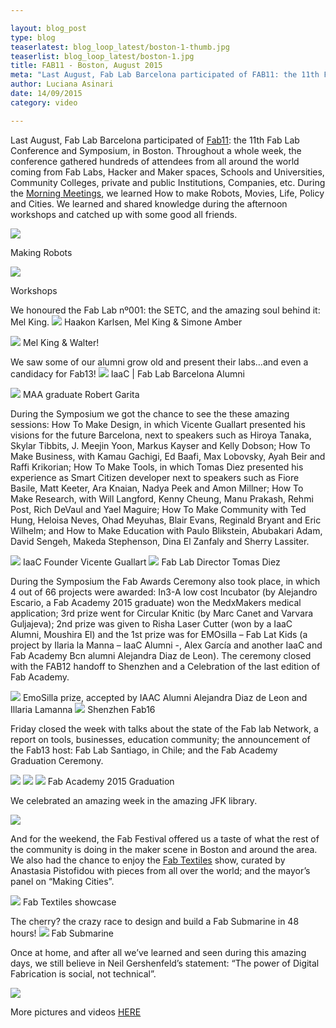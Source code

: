 ```yaml
---

layout: blog_post
type: blog
teaserlatest: blog_loop_latest/boston-1-thumb.jpg
teaserlist: blog_loop_latest/boston-1.jpg
title: FAB11 - Boston, August 2015
meta: "Last August, Fab Lab Barcelona participated of FAB11: the 11th Fab Lab Conference and Symposium, in Boston.Throughout a whole week, the conference gathered hundreds of attendees from all around the world coming from Fab Labs, Hacker and Maker spaces, Schools and Universities, Community Colleges, private and public Institutions, Companies, etc."
author: Luciana Asinari
date: 14/09/2015
category: video

---
```



Last August, Fab Lab Barcelona participated of <a target="_blank" href="http://www.fab11.org/"><u>Fab11</u></a>: the 11th Fab Lab Conference and Symposium, in Boston.
Throughout a whole week, the conference gathered hundreds of attendees from all around the world coming from Fab Labs, Hacker and Maker spaces, Schools and Universities, Community Colleges, private and public Institutions, Companies, etc.
During the <a target="_blank" href="http://www.fab11.org/photos-and-video/"><u>Morning Meetings</u></a>, we learned How to make Robots, Movies, Life, Policy and Cities. We learned and shared knowledge during the afternoon workshops and catched up with some good all friends.

<img src="{{site.baseurl}}{{ site.url }}/img/blog/blog_loop_latest/boston-2.jpg ">

Making Robots


<img src="{{site.baseurl}}{{ site.url }}/img/blog/blog_loop_latest/boston-3.jpg ">

Workshops


We honoured the Fab Lab nº001: the SETC, and the amazing soul behind it: Mel King.
<img src="{{site.baseurl}}{{ site.url }}/img/blog/blog_loop_latest/boston-4.jpg ">
Haakon Karlsen, Mel King & Simone Amber


<img src="{{site.baseurl}}{{ site.url }}/img/blog/blog_loop_latest/boston-5.jpg ">
Mel King & Walter!
 
 
We saw some of our alumni grow old and present their labs…and even a candidacy for Fab13!
<img src="{{site.baseurl}}{{ site.url }}/img/blog/blog_loop_latest/boston-6.jpg ">
IaaC | Fab Lab Barcelona Alumni


<img src="{{site.baseurl}}{{ site.url }}/img/blog/blog_loop_latest/boston-7.jpg ">
MAA graduate Robert Garita


During the Symposium we got the chance to see the these amazing sessions: How To Make Design, in which Vicente Guallart presented his visions for the future Barcelona, next to speakers such as Hiroya Tanaka, Skylar Tibbits, J. Meejin Yoon, Markus Kayser and Kelly Dobson; How To Make Business, with Kamau Gachigi, Ed Baafi, Max Lobovsky, Ayah Beir and Raffi Krikorian; How To Make Tools, in which Tomas Diez presented his experience as Smart Citizen developer next to speakers such as Fiore Basile, Matt Keeter, Ara Knaian, Nadya Peek and Amon Millner; How To Make Research, with Will Langford, Kenny Cheung, Manu Prakash, Rehmi Post, Rich DeVaul and Yael Maguire; How To Make Community with Ted Hung, Heloisa Neves, Ohad Meyuhas, Blair Evans, Reginald Bryant and Eric Wilhelm; and How to Make Education with Paulo Blikstein, Abubakari Adam, David Sengeh, Makeda Stephenson, Dina El Zanfaly and Sherry Lassiter.


<img src="{{site.baseurl}}{{ site.url }}/img/blog/blog_loop_latest/boston-8.jpg ">
IaaC Founder Vicente Guallart


<img src="{{site.baseurl}}{{ site.url }}/img/blog/blog_loop_latest/boston-9.jpg ">
Fab Lab Director Tomas Diez

 
During the Symposium the Fab Awards Ceremony also took place, in which 4 out of 66 projects were awarded: In3-A low cost Incubator (by Alejandro Escario, a Fab Academy 2015 graduate) won the MedxMakers medical application; 3rd prize went for Circular Knitic (by Marc Canet and Varvara Guljajeva); 2nd prize was given to Risha Laser Cutter (won by a IaaC Alumni, Moushira El) and the 1st prize was for EMOsilla – Fab Lat Kids (a project by Ilaria la Manna – IaaC Alumni -, Alex García and another IaaC and Fab Academy Bcn alumni Alejandra Diaz de Leon). The ceremony closed with the FAB12 handoff to Shenzhen and a Celebration of the last edition of Fab Academy.


<img src="{{site.baseurl}}{{ site.url }}/img/blog/blog_loop_latest/boston-10.jpg ">
EmoSilla prize, accepted by IAAC Alumni Alejandra Diaz de Leon and Illaria Lamanna


<img src="{{site.baseurl}}{{ site.url }}/img/blog/blog_loop_latest/boston-11.jpg ">
Shenzhen Fab16


Friday closed the week with talks about the state of the Fab lab Network, a report on tools, businesses, education community; the announcement of the Fab13 host: Fab Lab Santiago, in Chile; and the Fab Academy Graduation Ceremony.


<img src="{{site.baseurl}}{{ site.url }}/img/blog/blog_loop_latest/boston-12.jpg ">
<img src="{{site.baseurl}}{{ site.url }}/img/blog/blog_loop_latest/boston-13.jpg ">
<img src="{{site.baseurl}}{{ site.url }}/img/blog/blog_loop_latest/boston-14.jpg ">
Fab Academy 2015 Graduation


 
We celebrated an amazing week in the amazing JFK library.


<img src="{{site.baseurl}}{{ site.url }}/img/blog/blog_loop_latest/boston-15.jpg ">


And for the weekend, the Fab Festival offered us a taste of what the rest of the community is doing in the maker scene in Boston and around the area. We also had the chance to enjoy the <a target="_blank" href="http://www.fab11.org/fab-textiles/"><u>Fab Textiles</u></a>  show, curated by Anastasia Pistofidou with pieces from all over the world; and the mayor’s panel on “Making Cities”.

<img src="{{site.baseurl}}{{ site.url }}/img/blog/blog_loop_latest/boston-16.jpg ">
Fab Textiles showcase


The cherry? the crazy race to design and build a Fab Submarine in 48 hours!
<img src="{{site.baseurl}}{{ site.url }}/img/blog/blog_loop_latest/boston-17.jpg ">
Fab Submarine


Once at home, and after all we’ve learned and seen during this amazing days, we still believe in Neil Gershenfeld’s statement: “The power of Digital Fabrication is social, not technical”.

<img src="{{site.baseurl}}{{ site.url }}/img/blog/blog_loop_latest/boston-18.jpg ">


More pictures and videos <a target="_blank" href="http://www.fab11.org/photos-and-video/"><u>HERE</u></a>    


